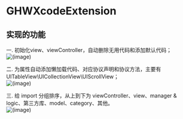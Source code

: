 # GHWXcodeExtension

## 实现的功能
一. 初始化view、viewController，自动删除无用代码和添加默认代码；
![(image)](https://github.com/guohongwei719/GHWXcodeExtension/blob/master/resources/addLazyCode.gif)

二. 为属性自动添加懒加载代码、对应协议声明和协议方法，主要有 UITableView\UICollectionView\UIScrollView；  
![(image)](https://github.com/guohongwei719/GHWXcodeExtension/blob/master/resources/initView.gif)

三. 给 import 分组排序，从上到下为 viewController、view、manager & logic、第三方库、model、category、其他。  
![(image)](https://github.com/guohongwei719/GHWXcodeExtension/blob/master/resources/sortImport.gif)



